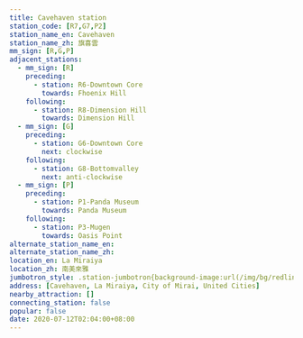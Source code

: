 ```yaml
---
title: Cavehaven station
station_code: [R7,G7,P2]
station_name_en: Cavehaven
station_name_zh: 旗喜雲
mm_sign: [R,G,P]
adjacent_stations:
  - mm_sign: [R]
    preceding:
      - station: R6-Downtown Core
        towards: Fhoenix Hill
    following:
      - station: R8-Dimension Hill
        towards: Dimension Hill
  - mm_sign: [G]
    preceding:
      - station: G6-Downtown Core
        next: clockwise
    following:
      - station: G8-Bottomvalley
        next: anti-clockwise
  - mm_sign: [P]
    preceding:
      - station: P1-Panda Museum
        towards: Panda Museum
    following:
      - station: P3-Mugen
        towards: Oasis Point
alternate_station_name_en: 
alternate_station_name_zh: 
location_en: La Miraiya
location_zh: 南美來雅
jumbotron_style: .station-jumbotron{background-image:url(/img/bg/redline.png),url(/img/bg/greenline.png),url(/img/bg/pandaexpress.png);background-repeat:no-repeat;background-size:100% 10px;background-position:0 100px,0 130px,0 160px}
address: [Cavehaven, La Miraiya, City of Mirai, United Cities]
nearby_attraction: []
connecting_station: false
popular: false
date: 2020-07-12T02:04:00+08:00
---
```


